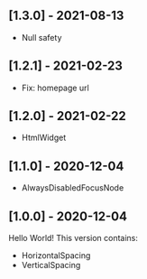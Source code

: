 ## [1.3.0] - 2021-08-13
- Null safety

## [1.2.1] - 2021-02-23
- Fix: homepage url
## [1.2.0] - 2021-02-22
- HtmlWidget
## [1.1.0] - 2020-12-04
- AlwaysDisabledFocusNode
## [1.0.0] - 2020-12-04
Hello World! This version contains:
- HorizontalSpacing
- VerticalSpacing
